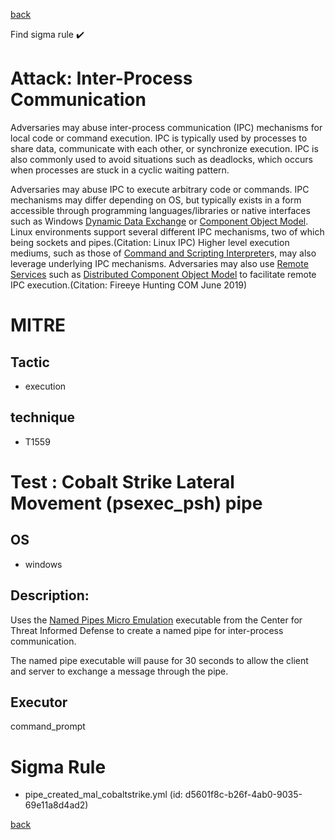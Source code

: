
[back](../index.md)

Find sigma rule :heavy_check_mark: 

# Attack: Inter-Process Communication 

Adversaries may abuse inter-process communication (IPC) mechanisms for local code or command execution. IPC is typically used by processes to share data, communicate with each other, or synchronize execution. IPC is also commonly used to avoid situations such as deadlocks, which occurs when processes are stuck in a cyclic waiting pattern. 

Adversaries may abuse IPC to execute arbitrary code or commands. IPC mechanisms may differ depending on OS, but typically exists in a form accessible through programming languages/libraries or native interfaces such as Windows [Dynamic Data Exchange](https://attack.mitre.org/techniques/T1559/002) or [Component Object Model](https://attack.mitre.org/techniques/T1559/001). Linux environments support several different IPC mechanisms, two of which being sockets and pipes.(Citation: Linux IPC) Higher level execution mediums, such as those of [Command and Scripting Interpreter](https://attack.mitre.org/techniques/T1059)s, may also leverage underlying IPC mechanisms. Adversaries may also use [Remote Services](https://attack.mitre.org/techniques/T1021) such as [Distributed Component Object Model](https://attack.mitre.org/techniques/T1021/003) to facilitate remote IPC execution.(Citation: Fireeye Hunting COM June 2019)

# MITRE
## Tactic
  - execution


## technique
  - T1559


# Test : Cobalt Strike Lateral Movement (psexec_psh) pipe
## OS
  - windows


## Description:
Uses the [Named Pipes Micro Emulation](https://github.com/center-for-threat-informed-defense/adversary_emulation_library/tree/master/micro_emulation_plans/src/named_pipes) executable from the Center for Threat Informed Defense to create a named pipe for inter-process communication.

The named pipe executable will pause for 30 seconds to allow the client and server to exchange a message through the pipe.


## Executor
command_prompt

# Sigma Rule
 - pipe_created_mal_cobaltstrike.yml (id: d5601f8c-b26f-4ab0-9035-69e11a8d4ad2)



[back](../index.md)
